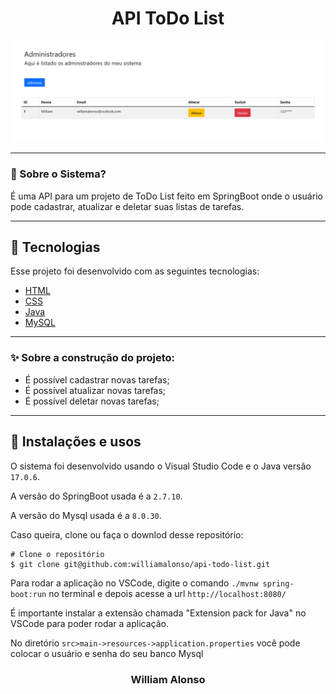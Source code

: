 <h1 align="center">
    API ToDo List
</h1>

<div align="center">
  <img src="https://github.com/williamalonso/sistema-cadastro-administradores/blob/master/src/main/resources/static/home.png" alt"Home Page" title="Sistema de cadastro de Adms" width="600" />
  

---

</div>



### 🤔 Sobre o Sistema?

É uma API para um projeto de ToDo List feito em SpringBoot onde o usuário pode cadastrar, atualizar e deletar suas listas de tarefas.

---

## 🚀 Tecnologias

Esse projeto foi desenvolvido com as seguintes tecnologias:

- [HTML](https://developer.mozilla.org/pt-BR/docs/Web/HTML)
- [CSS](https://developer.mozilla.org/pt-BR/docs/Web/CSS)
- [Java](https://www.oracle.com/java/)
- [MySQL](https://www.mysql.com/)

---

### ✨ Sobre a construção do projeto:

- É possível cadastrar novas tarefas;
- É possível atualizar novas tarefas;
- É possível deletar novas tarefas;

---

## 🙅 Instalações e usos

O sistema foi desenvolvido usando o Visual Studio Code e o Java versão `17.0.6`.

A versão do SpringBoot usada é a `2.7.10`.

A versão do Mysql usada é a `8.0.30`.

Caso queira, clone ou faça o downlod desse repositório:

```
# Clone o repositório
$ git clone git@github.com:williamalonso/api-todo-list.git
```

Para rodar a aplicação no VSCode, digite o comando `./mvnw spring-boot:run` no terminal e depois acesse a url `http://localhost:8080/`

É importante instalar a extensão chamada "Extension pack for Java" no VSCode para poder rodar a aplicação.

No diretório `src>main->resources->application.properties` você pode colocar o usuário e senha do seu banco Mysql

<h3 align="center">William Alonso</h3>
